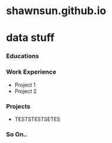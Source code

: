 # shawnsun.github.io

# data stuff 

### Educations 

### Work Experience
- Project 1
- Project 2

### Projects 

- TESTSTESTSETES

 
### So On.. 
